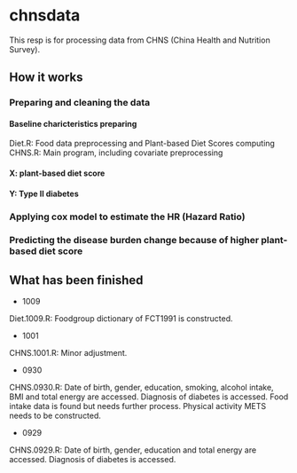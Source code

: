 # chnsdata

This resp is for processing data from CHNS (China Health and Nutrition Survey). 

## How it works
### Preparing and cleaning the data
#### Baseline charicteristics preparing
Diet.R: Food data preprocessing and Plant-based Diet Scores computing
CHNS.R: Main program, including covariate preprocessing
#### X: plant-based diet score
#### Y: Type II diabetes
### Applying cox model to estimate the HR (Hazard Ratio)
### Predicting the disease burden change because of higher plant-based diet score

## What has been finished
- 1009

Diet.1009.R: Foodgroup dictionary of FCT1991 is constructed.

- 1001

CHNS.1001.R: Minor adjustment.

- 0930

CHNS.0930.R: Date of birth, gender, education, smoking, alcohol intake, BMI and total energy are accessed. Diagnosis of diabetes is accessed. Food intake data is found but needs further process. Physical activity METS needs to be constructed.


- 0929

CHNS.0929.R: Date of birth, gender, education and total energy are accessed. Diagnosis of diabetes is accessed.
